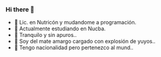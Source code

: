 ### Hi there 👋
- 🔭 Lic. en Nutricón y mudandome a programación.
- 🔭 Actualmente estudiando en Nucba.
- 🌱 Tranquilo y sin apuros..
- 👯 Soy del mate amargo cargado con explosión de yuyos..
- 👯 Tengo nacionalidad pero pertenezco al mund..
